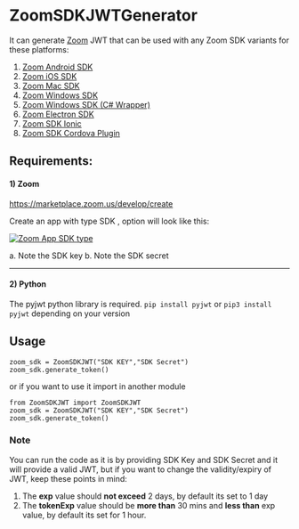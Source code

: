 # ZoomSDKJWTGenerator
It can generate [Zoom](https://zoom.us) JWT that can be used with any Zoom SDK variants for these platforms:
1. [Zoom Android SDK](https://marketplace.zoom.us/docs/sdk/native-sdks/android "Zoom Android SDK")
2. [Zoom iOS SDK](https://marketplace.zoom.us/docs/sdk/native-sdks/iOS "Zoom iOS SDK")
3. [Zoom Mac SDK](https://marketplace.zoom.us/docs/sdk/native-sdks/macos "Zoom Mac SDK")
4. [Zoom Windows SDK](https://marketplace.zoom.us/docs/sdk/native-sdks/windows "Zoom Windows SDK")
5. [Zoom Windows SDK (C# Wrapper)](https://marketplace.zoom.us/docs/sdk/native-sdks/windows/c-sharp-wrapper "Zoom Windows SDK (C# Wrapper)")
6. [Zoom Electron SDK](https://marketplace.zoom.us/docs/sdk/native-sdks/electron "Zoom Electron SDK")
7. [Zoom SDK Ionic](https://marketplace.zoom.us/docs/sdk/native-sdks/ionic/overview "Zoom SDK Ionic")
8. [Zoom SDK Cordova Plugin](https://marketplace.zoom.us/docs/sdk/native-sdks/ionic/overview "Zoom SDK Cordova Plugin")


## Requirements:

#### 1) Zoom
https://marketplace.zoom.us/develop/create

Create an app with type SDK , option will look like this:

[![Zoom App SDK type](https://dl.dropboxusercontent.com/s/e49i9ni9zje4o6d/zoomsdkappcreate.png "Zoom App SDK type")](https://dl.dropboxusercontent.com/s/e49i9ni9zje4o6d/zoomsdkappcreate.png "Zoom App SDK type")

a. Note the SDK key 
b. Note the SDK secret 

------------


#### 2) Python
The pyjwt python library is required. `pip install pyjwt` or `pip3 install pyjwt` depending on your version


## Usage
```
zoom_sdk = ZoomSDKJWT("SDK KEY","SDK Secret")
zoom_sdk.generate_token()
```
or if you want to use it import in another module
```
from ZoomSDKJWT import ZoomSDKJWT
zoom_sdk = ZoomSDKJWT("SDK KEY","SDK Secret")
zoom_sdk.generate_token()
```

### Note
You can run the code as it is by providing SDK Key and SDK Secret and it will provide a valid JWT, but if you want to change the validity/expiry of JWT, keep these points in mind:
1. The **exp** value should **not exceed** 2 days, by default its set to 1 day 
2. The **tokenExp**  value should be **more than** 30 mins and **less than** exp value, by default its set for 1 hour.
